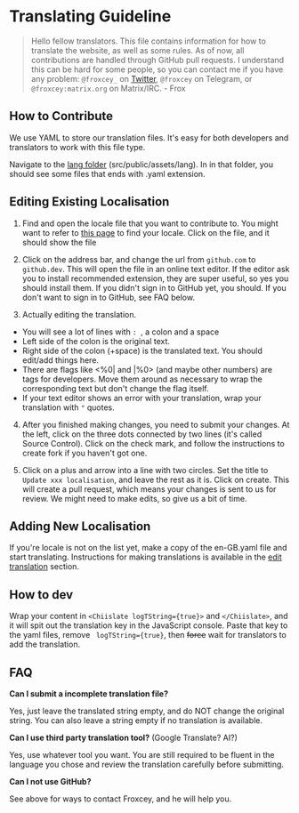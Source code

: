 # Translating Guideline

> Hello fellow translators. This file contains information for how to translate the website, as well as some rules. As of now, all contributions are handled through GitHub pull requests. I understand this can be hard for some people, so you can contact me if you have any problem: `@froxcey_` on [Twitter](https://twitter.com/Froxcey_), `@froxcey` on Telegram, or `@froxcey:matrix.org` on Matrix/IRC. - Frox

## How to Contribute

We use YAML to store our translation files. It's easy for both developers and translators to work with this file type.

Navigate to the [lang folder](https://github.com/Avdan-OS/Website/tree/dev/src/public/assets/lang) (src/public/assets/lang). In in that folder, you should see some files that ends with .yaml extension.

## Editing Existing Localisation

1. Find and open the locale file that you want to contribute to. You might want to refer to [this page](https://docs.oracle.com/cd/E23824_01/html/E26033/glset.html) to find your locale. Click on the file, and it should show the file

2. Click on the address bar, and change the url from `github.com` to `github.dev`. This will open the file in an online text editor. If the editor ask you to install recommended extension, they are super useful, so yes you should install them. If you didn't sign in to GitHub yet, you should. If you don't want to sign in to GitHub, see FAQ below.

3. Actually editing the translation.

- You will see a lot of lines with `: `, a colon and a space
- Left side of the colon is the original text.
- Right side of the colon (+space) is the translated text. You should edit/add things here.
- There are flags like <%0| and |%0> (and maybe other numbers) are tags for developers. Move them around as necessary to wrap the corresponding text but don't change the flag itself.
- If your text editor shows an error with your translation, wrap your translation with `"` quotes.

4. After you finished making changes, you need to submit your changes. At the left, click on the three dots connected by two lines (it's called Source Control). Click on the check mark, and follow the instructions to create fork if you haven't got one.

5. Click on a plus and arrow into a line with two circles. Set the title to `Update xxx localisation`, and leave the rest as it is. Click on create. This will create a pull request, which means your changes is sent to us for review. We might need to make edits, so give us a bit of time.

## Adding New Localisation

If you're locale is not on the list yet, make a copy of the en-GB.yaml file and start translating. Instructions for making translations is available in the [edit translation](#editing-existing-localisation) section.

## How to dev

Wrap your content in `<Chiislate logTString={true}>` and `</Chiislate>`, and it will spit out the translation key in the JavaScript console. Paste that key to the yaml files, remove ` logTString={true}`, then ~~force~~ wait for translators to add the translation.

## FAQ

**Can I submit a incomplete translation file?**

Yes, just leave the translated string empty, and do NOT change the original string. You can also leave a string empty if no translation is available.

**Can I use third party translation tool?** (Google Translate? AI?)

Yes, use whatever tool you want. You are still required to be fluent in the language you chose and review the translation carefully before submitting.

**Can I not use GitHub?**

See above for ways to contact Froxcey, and he will help you.
